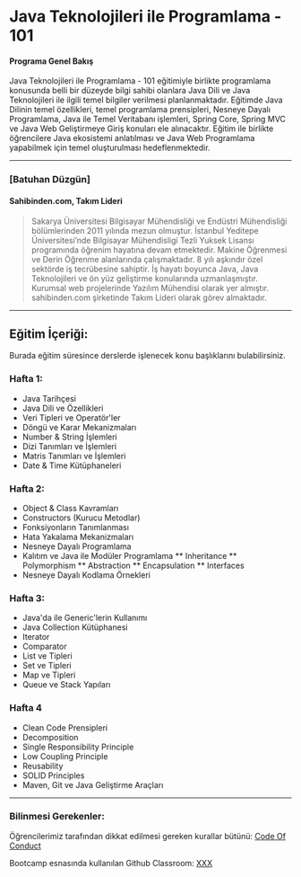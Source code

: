 # Java Teknolojileri ile Programlama - 101

#### Programa Genel Bakış

Java Teknolojileri ile Programlama - 101 eğitimiyle birlikte programlama konusunda belli bir düzeyde bilgi sahibi olanlara Java Dili ve Java Teknolojileri ile ilgili temel bilgiler verilmesi planlanmaktadır. Eğitimde Java Dilinin temel özellikleri, temel programlama prensipleri, Nesneye Dayalı Programlama, Java ile Temel Veritabanı işlemleri, Spring Core, Spring MVC ve Java Web Geliştirmeye Giriş konuları ele alınacaktır. Eğitim ile birlikte öğrencilere Java ekosistemi anlatılması ve Java Web Programlama yapabilmek için temel oluşturulması hedeflenmektedir.

---

### [Batuhan Düzgün]

#### Sahibinden.com, Takım Lideri

> Sakarya Üniversitesi Bilgisayar Mühendisliği ve Endüstri Mühendisliği bölümlerinden 2011 yılında mezun olmuştur. İstanbul Yeditepe Üniversitesi’nde Bilgisayar Mühendisligi Tezli Yuksek Lisansı programında öğrenim hayatına devam etmektedir. Makine Öğrenmesi ve Derin Öğrenme alanlarında çalışmaktadır. 8 yılı aşkındır özel sektörde iş tecrübesine sahiptir. İş hayatı boyunca Java, Java Teknolojileri ve ön yüz geliştirme konularında uzmanlaşmıştır. Kurumsal web projelerinde Yazılım Mühendisi olarak yer almıştır. sahibinden.com şirketinde Takım Lideri olarak görev almaktadır.

---

## Eğitim İçeriği:

Burada eğitim süresince derslerde işlenecek konu başlıklarını bulabilirsiniz. 

### Hafta 1: 
* Java Tarihçesi
* Java Dili ve Özellikleri
* Veri Tipleri ve Operatör'ler
* Döngü ve Karar Mekanizmaları
* Number & String İşlemleri
* Dizi Tanımları ve İşlemleri
* Matris Tanımları ve İşlemleri
* Date & Time Kütüphaneleri

### Hafta 2: 
* Object & Class Kavramları
* Constructors (Kurucu Metodlar)
* Fonksiyonların Tanımlanması
* Hata Yakalama Mekanizmaları
* Nesneye Dayalı Programlama
* Kalıtım ve Java ile Modüler Programlama
 ** Inheritance
 ** Polymorphism
 ** Abstraction
 ** Encapsulation
 ** Interfaces
* Nesneye Dayalı Kodlama Örnekleri

### Hafta 3:
* Java'da ile Generic'lerin Kullanımı
* Java Collection Kütüphanesi
 * Iterator
 * Comparator
 * List ve Tipleri
 * Set ve Tipleri
 * Map ve Tipleri
 * Queue ve Stack Yapıları
 
### Hafta 4
* Clean Code Prensipleri
 * Decomposition
 * Single Responsibility Principle
 * Low Coupling Principle
 * Reusability
 * SOLID Principles
* Maven, Git ve Java Geliştirme Araçları

---

### Bilinmesi Gerekenler:

Öğrencilerimiz tarafından dikkat edilmesi gereken kurallar bütünü: [Code Of Conduct](https://github.com/Kodluyoruz/Code-Of-Conduct)
 
 Bootcamp esnasında kullanılan Github Classroom: [XXX](#BURAYA-GITHUB-CLASSROOM-LINKİ-GELECEK)
